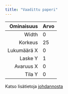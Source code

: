 ```yaml
---
title: "Vaadittu paperi"
---
```


|  Ominaisuus | Arvo |
| -----------:|:---- |
|       Width | 0    |
|     Korkeus | 25   |
| Lukumäärä X | 0    |
|     Laske Y | 1    |
|   Avaruus X | 0    |
|      Tila Y | 0    |

Katso lisätietoja [johdannosta](intro)
